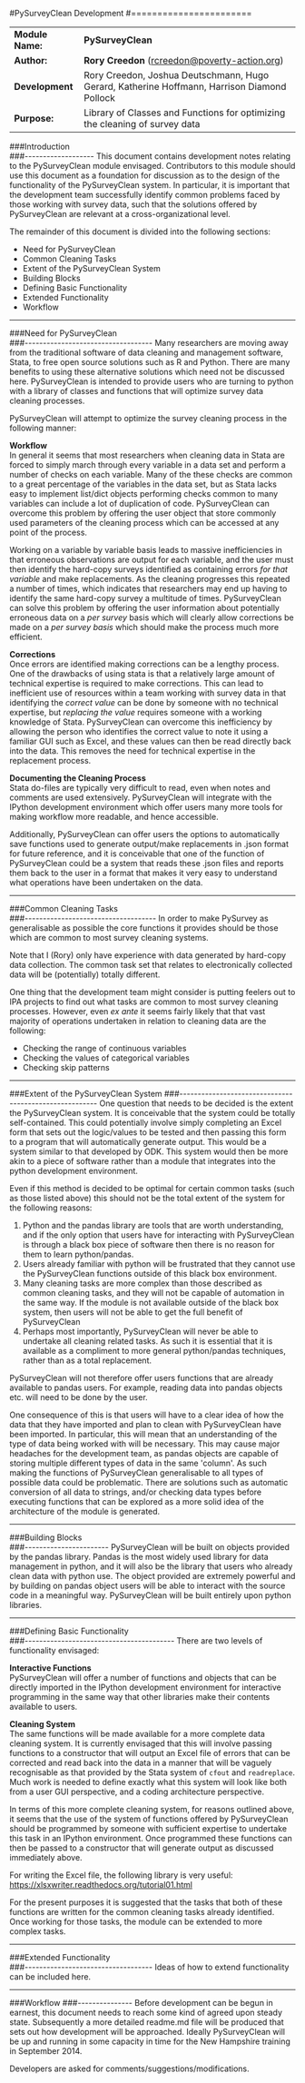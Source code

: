 #PySurveyClean Development
#=======================

|     |     |
| --- | --- |
| **Module Name:** | **PySurveyClean** |
| **Author:**      | **Rory Creedon** (rcreedon@poverty-action.org) |
| **Development**  | Rory Creedon, Joshua Deutschmann, Hugo Gerard, Katherine Hoffmann, Harrison Diamond Pollock |
| **Purpose:**     | Library of Classes and Functions for optimizing the cleaning of survey data |

###Introduction<br/> 
###-------------------
This document contains development notes relating to the PySurveyClean module envisaged. Contributors to this module should use this document as a foundation for discussion as to the design of the functionality of the PySurveyClean system. In particular, it is important that the development team successfully identify common problems faced by those working with survey data, such that the solutions offered by PySurveyClean are relevant at a cross-organizational level. 

The remainder of this document is divided into the following sections:

+ Need for PySurveyClean
+ Common Cleaning Tasks
+ Extent of the PySurveyClean System
+ Building Blocks
+ Defining Basic Functionality
+ Extended Functionality
+ Workflow

---

###Need for PySurveyClean<br/>
###-----------------------------------
Many researchers are moving away from the traditional software of data cleaning and management software, Stata, to free open source solutions such as R and Python. There are many benefits to using these alternative solutions which need not be discussed here. PySurveyClean is intended to provide users who are turning to python with a library of classes and functions that will optimize survey data cleaning processes. 

PySurveyClean will attempt to optimize the survey cleaning process in the following manner:

**Workflow**<br/>
In general it seems that most researchers when cleaning data in Stata are forced to simply march through every variable in a data set and perform a number of checks on each variable. Many of the these checks are common to a great percentage of the variables in the data set, but as Stata lacks easy to implement list/dict objects performing checks common to many variables can include a lot of duplication of code. PySurveyClean can overcome this problem by offering the user object that store commonly used parameters of the cleaning process which can be accessed at any point of the process. 

Working on a variable by variable basis leads to massive inefficiencies in that erroneous observations are output for each variable, and the user must then identify the hard-copy surveys identified as containing errors *for that variable* and make replacements. As the cleaning progresses this repeated a number of times, which indicates that researchers may end up having to identify the same hard-copy survey a multitude of times. PySurveyClean can solve this problem by offering the user information about potentially erroneous data on a *per survey* basis which will clearly allow corrections be made on a *per survey basis* which should make the process much more efficient. 

**Corrections**<br/>
Once errors are identified making corrections can be a lengthy process. One of the drawbacks of using stata is that a relatively large amount of technical expertise is required to make corrections. This can lead to inefficient use of resources within a team working with survey data in that identifying the *correct value* can be done by someone with no technical expertise, but *replacing the value* requires someone with a working knowledge of Stata. PySurveyClean can overcome this inefficiency by allowing the person who identifies the correct value to note it using a familiar GUI such as Excel, and these values can then be read directly back into the data. This removes the need for technical expertise in the replacement process. 

**Documenting the Cleaning Process**<br/>
Stata do-files are typically very difficult to read, even when notes and comments are used extensively. PySurveyClean will integrate with the IPython development environment which offer users many more tools for making workflow more readable, and hence accessible. 

Additionally, PySurveyClean can offer users the options to automatically save functions used to generate output/make replacements in .json format for future reference, and it is conceivable that one of the function of PySurveyClean could be a system that reads these .json files and reports them back to the user in a format that makes it very easy to understand what operations have been undertaken on the data. 

---

###Common Cleaning Tasks<br/>
###------------------------------------
In order to make PySurvey as generalisable as possible the core functions it provides should be those which are common to most survey cleaning systems. 

Note that I (Rory) only have experience with data generated by hard-copy data collection. The common task set that relates to electronically collected data will be (potentially) totally different.

One thing that the development team might consider is putting feelers out to IPA projects to find out what tasks are common to most survey cleaning processes. However, even *ex ante* it seems fairly likely that that vast majority of operations undertaken in relation to cleaning data are the following:

+ Checking the range of continuous variables
+ Checking the values of categorical variables
+ Checking skip patterns

---

###Extent of the PySurveyClean System
###-------------------------------------------------------
One question that needs to be decided is the extent the PySurveyClean system. It is conceivable that the system could be totally self-contained. This could potentially involve simply completing an Excel form that sets out the logic/values to be tested and then passing this form to a program that will automatically generate output. This would be a system similar to that developed by ODK. This system would then be more akin to a piece of software rather than a module that integrates into the python development environment.

Even if this method is decided to be optimal for certain common tasks (such as those listed above) this should not be the total extent of the system for the following reasons:

1. Python and the pandas library are tools that are worth understanding, and if the only option that users have for interacting with PySurveyClean is through a black box piece of software then there is no reason for them to learn python/pandas.
2. Users already familiar with python will be frustrated that they cannot use the PySurveyClean functions outside of this black box environment.
3. Many cleaning tasks are more complex than those described as common cleaning tasks, and they will not be capable of automation in the same way. If the module is not available outside of the black box system, then users will not be able to get the full benefit of PySurveyClean
4. Perhaps most importantly, PySurveyClean will never be able to undertake all cleaning related tasks. As such it is essential that it is available as a compliment to more general python/pandas techniques, rather than as a total replacement. 

PySurveyClean will not therefore offer users functions that are already available to pandas users. For example, reading data into pandas objects etc. will need to be done by the user. 

One consequence of this is that users will have to a clear idea of how the data that they have imported and plan to clean with PySurveyClean have been imported. In particular, this will mean that an understanding of the type of data being worked with will be necessary. This may cause major headaches for the development team, as pandas objects are capable of storing multiple different types of data in the same 'column'. As such making the functions of PySurveyClean generalisable to all types of possible data could be problematic. There are solutions such as automatic conversion of all data to strings, and/or checking data types before executing functions that can be explored as a more solid idea of the architecture of the module is generated. 

---

###Building Blocks<br/>
###-----------------------
PySurveyClean will be built on objects provided by the pandas library. Pandas is the most widely used library for data management in python, and it will also be the library that users who already clean data with python use. The object provided are extremely powerful and by building on pandas object users will be able to interact with the source code in a meaningful way. PySurveyClean will be built entirely upon python libraries. 

---

###Defining Basic Functionality<br/>
###-----------------------------------------
There are two levels of functionality envisaged:

**Interactive Functions**<br/>
PySurveyClean will offer a number of functions and objects that can be directly imported in the IPython development environment for interactive programming in the same way that other libraries make their contents available to users. 

**Cleaning System**<br/>
The same functions will be made available for a more complete data cleaning system. It is currently envisaged that this will involve passing functions to a constructor that will output an Excel file of errors that can be corrected and read back into the data in a manner that will be vaguely recognisable as that provided by the Stata system of `cfout` and `readreplace`. Much work is needed to define exactly what this system will look like both from a user GUI perspective, and a coding architecture perspective. 

In terms of this more complete cleaning system, for reasons outlined above, it seems that the use of the system of functions offered by PySurveyClean should be programmed by someone with sufficient expertise to undertake this task in an IPython environment. Once programmed these functions can then be passed to a constructor that will generate output as discussed immediately above.

For writing the Excel file, the following library is very useful: https://xlsxwriter.readthedocs.org/tutorial01.html


For the present purposes it is suggested that the tasks that both of these functions are written for the common cleaning tasks already identified. Once working for those tasks, the module can be extended to more complex tasks. 

---

###Extended Functionality<br/>
###-----------------------------------
Ideas of how to extend functionality can be included here. 

---

###Workflow
###---------------
Before development can be begun in earnest, this document needs to reach some kind of agreed upon steady state. Subsequently a more detailed readme.md file will be produced that sets out how development will be approached. Ideally PySurveyClean will be up and running in some capacity in time for the New Hampshire training in September 2014. 

Developers are asked for comments/suggestions/modifications.
